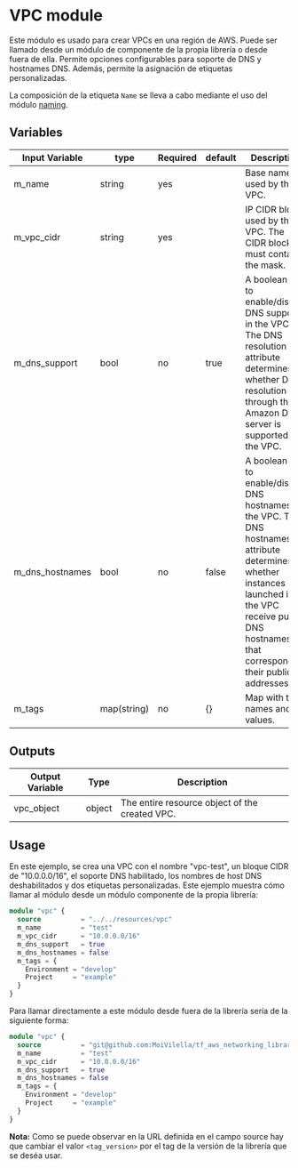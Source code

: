 # VPC module

Este módulo es usado para crear VPCs en una región de AWS. Puede ser llamado desde un módulo de componente de la propia librería o desde fuera de ella. Permite opciones configurables para soporte de DNS y hostnames DNS. Además, permite la asignación de etiquetas personalizadas.

La composición de la etiqueta `Name` se lleva a cabo mediante el uso del módulo [naming](../../logics/naming/).

## Variables

| Input Variable  | type        | Required | default | Description                                                                  |
|-----------------|-------------|----------|---------|------------------------------------------------------------------------------|
| m_name          | string      | yes      |         | Base name used by the VPC.                                                   |
| m_vpc_cidr      | string      | yes      |         | IP CIDR block used by the VPC. The CIDR block must contain the mask.         |
| m_dns_support   | bool        | no       | true    | A boolean flag to enable/disable DNS support in the VPC. The DNS resolution attribute determines whether DNS resolution through the Amazon DNS server is supported for the VPC.|
| m_dns_hostnames | bool        | no       | false   | A boolean flag to enable/disable DNS hostnames in the VPC. The DNS hostnames attribute determines whether instances launched in the VPC receive public DNS hostnames that correspond to their public IP addresses. |   
| m_tags          | map(string) | no       | {}      | Map with tags names and values.                                              |

## Outputs

Output Variable | Type   | Description
----------------|--------|------------------------------------------------
 vpc_object     | object | The entire resource object of the created VPC.

## Usage

En este ejemplo, se crea una VPC con el nombre "vpc-test", un bloque CIDR de "10.0.0.0/16", el soporte DNS habilitado, los nombres de host DNS deshabilitados y dos etiquetas personalizadas. Este ejemplo muestra cómo llamar al módulo desde un módulo componente de la propia librería:

```terraform
module "vpc" {
  source          = "../../resources/vpc"
  m_name          = "test"
  m_vpc_cidr      = "10.0.0.0/16"
  m_dns_support   = true
  m_dns_hostnames = false
  m_tags = {
    Environment = "develop"
    Project     = "example"
  }
}
```

Para llamar directamente a este módulo desde fuera de la librería sería de la siguiente forma:

```terraform
module "vpc" {
  source          = "git@github.com:MoiVilella/tf_aws_networking_library//modules/resources/vpc?ref=<tag_version>"
  m_name          = "test"
  m_vpc_cidr      = "10.0.0.0/16"
  m_dns_support   = true
  m_dns_hostnames = false
  m_tags = {
    Environment = "develop"
    Project     = "example"
  }
}
```

**Nota:** Como se puede observar en la URL definida en el campo source hay que cambiar el valor `<tag_version>` por el tag de la versión de la librería que se deséa usar.